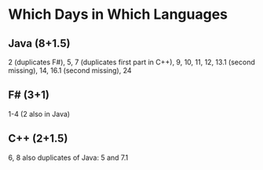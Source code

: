 # Which Days in Which Languages

## Java (8+1.5)
2 (duplicates F#), 
5,
7 (duplicates first part in C++), 
9, 10, 11, 12, 13.1 (second missing), 14, 16.1 (second missing), 24

## F# (3+1)
1-4 (2 also in Java)

## C++ (2+1.5)
6, 8 also duplicates of Java: 5 and 7.1


